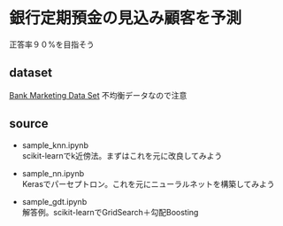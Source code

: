 # 銀行定期預金の見込み顧客を予測
正答率９０%を目指そう

## dataset
[Bank Marketing Data Set](https://archive.ics.uci.edu/ml/datasets/Bank+Marketing)
不均衡データなので注意

## source  
* sample_knn.ipynb  
  scikit-learnでk近傍法。まずはこれを元に改良してみよう
  
* sample_nn.ipynb  
  Kerasでパーセプトロン。これを元にニューラルネットを構築してみよう
  
* sample_gdt.ipynb  
  解答例。scikit-learnでGridSearch＋勾配Boosting
  
